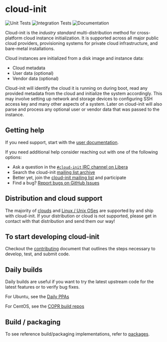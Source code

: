 # cloud-init

![Unit Tests](https://github.com/canonical/cloud-init/actions/workflows/unit.yml/badge.svg)
![Integration Tests](https://github.com/canonical/cloud-init/actions/workflows/integration.yml/badge.svg)
![Documentation](https://github.com/canonical/cloud-init/actions/workflows/check_format.yml/badge.svg)

Cloud-init is the *industry standard* multi-distribution method for
cross-platform cloud instance initialization. It is supported across all
major public cloud providers, provisioning systems for private cloud
infrastructure, and bare-metal installations.

Cloud instances are initialized from a disk image and instance data:

- Cloud metadata
- User data (optional)
- Vendor data (optional)

Cloud-init will identify the cloud it is running on during boot, read any
provided metadata from the cloud and initialize the system accordingly. This
may involve setting up network and storage devices to configuring SSH
access key and many other aspects of a system. Later on cloud-init will
also parse and process any optional user or vendor data that was passed to the
instance.

## Getting help

If you need support, start with the [user documentation](https://cloudinit.readthedocs.io/en/latest/).

If you need additional help consider reaching out with one of the following options:

- Ask a question in the [``#cloud-init`` IRC channel on Libera](https://kiwiirc.com/nextclient/irc.libera.chat/cloud-init)
- Search the cloud-init [mailing list archive](https://lists.launchpad.net/cloud-init/)
- Better yet, join the [cloud-init mailing list](https://launchpad.net/~cloud-init) and participate
- Find a bug? [Report bugs on GitHub Issues](https://github.com/canonical/cloud-init/issues)

## Distribution and cloud support

The majority of [clouds](https://cloudinit.readthedocs.io/en/latest/reference/datasources.html#datasources_supported)
and [Linux / Unix OSes](https://cloudinit.readthedocs.io/en/latest/reference/distros.html)
are supported by and ship with cloud-init. If your distribution or cloud is not
supported, please get in contact with that distribution and send them our way!

## To start developing cloud-init

Checkout the [contributing](https://cloudinit.readthedocs.io/en/latest/development/contributing.html)
document that outlines the steps necessary to develop, test, and submit code.

## Daily builds

Daily builds are useful if you want to try the latest upstream code for the latest
features or to verify bug fixes.

For Ubuntu, see the [Daily PPAs](https://code.launchpad.net/~cloud-init-dev/+archive/ubuntu/daily)

For CentOS, see the [COPR build repos](https://copr.fedorainfracloud.org/coprs/g/cloud-init/cloud-init-dev/)

## Build / packaging

To see reference build/packaging implementations, refer to [packages](packages).

